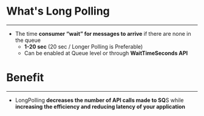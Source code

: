 # What's Long Polling
---

* The time **consumer “wait” for messages to arrive** if there are none in the queue
	* **1-20 sec** (20 sec / Longer Polling is Preferable)
	* Can be enabled at Queue level or through **WaitTimeSeconds API**

# Benefit
---

*  LongPolling **decreases the number of API calls made to SQ**S while **increasing the efficiency and reducing latency of your application**